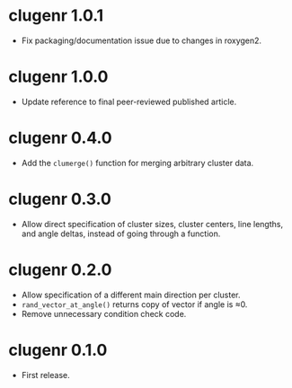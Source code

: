 # clugenr 1.0.1

* Fix packaging/documentation issue due to changes in roxygen2.

# clugenr 1.0.0

* Update reference to final peer-reviewed published article.

# clugenr 0.4.0

* Add the `clumerge()` function for merging arbitrary cluster data.

# clugenr 0.3.0

* Allow direct specification of cluster sizes, cluster centers, line lengths,
  and angle deltas, instead of going through a function.

# clugenr 0.2.0

* Allow specification of a different main direction per cluster.
* `rand_vector_at_angle()` returns copy of vector if angle is ≈0.
* Remove unnecessary condition check code.

# clugenr 0.1.0

* First release.
